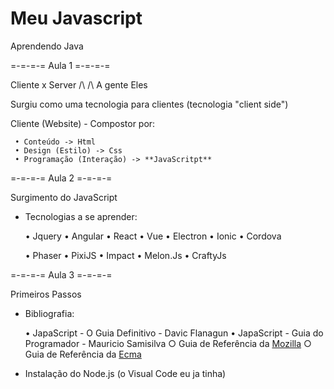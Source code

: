 # Meu Javascript
 Aprendendo Java

 =-=-=-= Aula 1 =-=-=-=

 Cliente x Server
    /\        /\ 
  A gente    Eles

 Surgiu como uma tecnologia para clientes (tecnologia "client side")

  Cliente (Website) - Compostor por:

     • Conteúdo -> Html
     • Design (Estilo) -> Css
     • Programação (Interação) -> **JavaScritpt**

 =-=-=-= Aula 2 =-=-=-=
 
 Surgimento do JavaScript

 - Tecnologias a se aprender:

     • Jquery 
     • Angular 
     • React 
     • Vue 
     • Electron 
     • Ionic 
     • Cordova

     • Phaser 
     • PixiJS 
     • Impact 
     • Melon.Js 
     • CraftyJs

 =-=-=-= Aula 3 =-=-=-=

 Primeiros Passos

 - Bibliografia:

     • JapaScript - O Guia Definitivo - Davic Flanagun
     • JapaScript - Guia do Programador - Mauricio Samisilva
     ○ Guia de Referência da [Mozilla](https://developer.mozilla.org/pt-BR/)
     ○ Guia de Referência da [Ecma](https://www.ecma-international.org/)

- Instalação do Node.js (o Visual Code eu ja tinha)